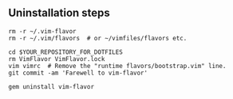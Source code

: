 ## Uninstallation steps

    rm -r ~/.vim-flavor
    rm -r ~/.vim/flavors  # or ~/vimfiles/flavors etc.

    cd $YOUR_REPOSITORY_FOR_DOTFILES
    rm VimFlavor VimFlavor.lock
    vim vimrc  # Remove the "runtime flavors/bootstrap.vim" line.
    git commit -am 'Farewell to vim-flavor'

    gem uninstall vim-flavor




<!-- vim: set expandtab shiftwidth=4 softtabstop=4 textwidth=78 : -->
